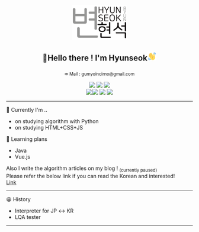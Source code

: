 
<center>
<img src="img/image1.png" width="150px"></img>
  <h2>🙇Hello there ! I'm Hyunseok<img src="img/wave-hello.gif" width="25px"></h2>
  <sub>✉ Mail : gumyoincirno@gmail.com</sub>



<img src="https://img.shields.io/badge/-Python-b0e0e6?style=flat&logo=Python"> <img src="https://img.shields.io/badge/-HTML-f0ffff?style=flat&logo=html5"> <img src="https://img.shields.io/badge/-CSS-0000FF?style=flat&logo=CSS3">
<br>
<a href="https://instagram.com/hyun_seok_b" >
<img src="https://www.instagram.com/static/images/ico/favicon.ico/36b3ee2d91ed.ico" width="22px"></a><a href="https://www.facebook.com/hyunsuk.byun.56"><img src="https://static.xx.fbcdn.net/rsrc.php/yD/r/d4ZIVX-5C-b.ico" width="22px"></a>
<a href="https://hbyun.tistory.com/"><img src="https://t1.daumcdn.net/tistory_admin/static/top/favicon_0630.ico" width="22px"></a>
<a href="https://hbyun.tistory.com/"><img src="img/discord.ico" width="22px"></a>

</center>

---

💬 Currently I'm ..
- on studying algorithm with Python
- on studying HTML+CSS+JS

📅 Learning plans
- Java
- Vue.js

Also I write the algorithm articles on my blog ! 
<sub>(currently paused)</sub><br>
Please refer the below link if you can read the Korean and interested!<br>
<a href="https://hbyun.tistory.com">Link</a>

---
😀 History 
- Interpreter for JP ↔ KR
- LQA tester 
---
